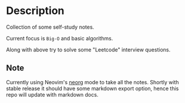 # Description
Collection of some self-study notes.

Current focus is `Big-O` and basic algorithms.

Along with above try to solve some "Leetcode" interview questions.

## Note
Currently using Neovim's [neorg](https://github.com/nvim-neorg/neorg) mode to take all the notes. Shortly with stable release it should have some markdown export option, hence this repo will update with markdown docs.

